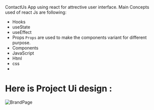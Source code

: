 ContactUs App using react for attrective user interface.
Main Concepts used of react Js are following:
- Hooks
- useState
- useEffect
- Props
    `Props` are used to make the components variant for different purpose.
- Components
- JavaScript
- Html
- css
- 
# Here is Project Ui design :
![BrandPage](https://github.com/WaqasArshad97/ContactUs-Page/assets/140519770/6b80bbf9-efde-4c8b-af4d-67c4dd1f03af)
